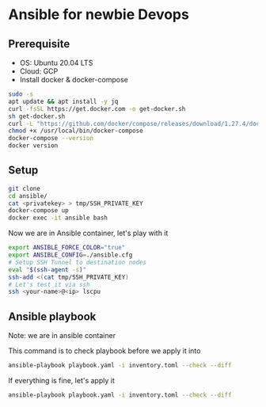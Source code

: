 # Ansible for newbie Devops

## Prerequisite
* OS: Ubuntu 20.04 LTS
* Cloud: GCP
* Install docker & docker-compose
```sh
sudo -s
apt update && apt install -y jq
curl -fsSL https://get.docker.com -o get-docker.sh
sh get-docker.sh
curl -L "https://github.com/docker/compose/releases/download/1.27.4/docker-compose-$(uname -s)-$(uname -m)" -o /usr/local/bin/docker-compose
chmod +x /usr/local/bin/docker-compose
docker-compose --version
docker version
```

## Setup
```sh
git clone 
cd ansible/
cat <privatekey> > tmp/SSH_PRIVATE_KEY
docker-compose up
docker exec -it ansible bash
```
Now we are in Ansible container, let's play with it
```sh
export ANSIBLE_FORCE_COLOR="true"
export ANSIBLE_CONFIG=./ansible.cfg
# Setup SSH Tunnel to destination nodes
eval "$(ssh-agent -s)"
ssh-add <(cat tmp/SSH_PRIVATE_KEY)
# Let's test it via ssh
ssh <your-name>@<ip> lscpu
```

## Ansible playbook
Note: we are in ansible container

This command is to check playbook before we apply it into 
```sh
ansible-playbook playbook.yaml -i inventory.toml --check --diff
```

If everything is fine, let's apply it
```sh
ansible-playbook playbook.yaml -i inventory.toml --check --diff
```
